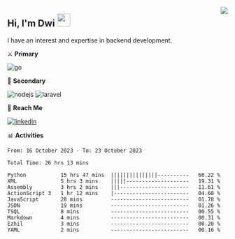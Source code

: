 [<img src="https://komarev.com/ghpvc/?username=masred&color=green&style=flat-square&label=Profile+Views" align="right">](github.com/masred)

## Hi, I'm Dwi <img src="https://raw.githubusercontent.com/MartinHeinz/MartinHeinz/master/wave.gif" width="30px">

I have an interest and expertise in backend development.

⚔️ **Primary**

![go](https://img.shields.io/badge/---?logo=go&label=Golang&style=social)

🔪 **Secondary**

![nodejs](https://img.shields.io/badge/---?logo=node.js&label=Node.js&style=social&logoColor=green)
![laravel](https://img.shields.io/badge/---?logo=laravel&label=Laravel&style=social)

🔗 **Reach Me**

[![linkedin](https://img.shields.io/badge/---?logo=linkedin&label=LinkedIn&style=social)](https://linkedin.com/in/dwifitriyanto)

📊 **Activities**

<!--START_SECTION:waka-->

```all_time
From: 16 October 2023 - To: 23 October 2023

Total Time: 26 hrs 13 mins

Python           15 hrs 47 mins  |||||||||||||||----------   60.22 %
XML              5 hrs 3 mins    |||||--------------------   19.31 %
Assembly         3 hrs 2 mins    |||----------------------   11.61 %
ActionScript 3   1 hr 12 mins    |------------------------   04.60 %
JavaScript       28 mins         -------------------------   01.78 %
JSON             19 mins         -------------------------   01.26 %
TSQL             8 mins          -------------------------   00.55 %
Markdown         4 mins          -------------------------   00.31 %
Ezhil            3 mins          -------------------------   00.20 %
YAML             2 mins          -------------------------   00.16 %
```

<!--END_SECTION:waka-->
